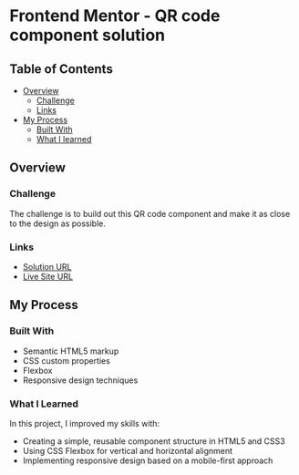# Frontend Mentor - QR code component solution

## Table of Contents

- [Overview](#overview)
  - [Challenge](#challenge)
  - [Links](#links)
- [My Process](#my-process)
  - [Built With](#built-with)
  - [What I learned](#what-i-learned)

## Overview

### Challenge

The challenge is to build out this QR code component and make it as close to the design as possible.


### Links 

- [Solution URL](https://github.com/souleymane-diallo/qr-code-component) 
- [Live Site URL](https://qr-code-component-psi-self.vercel.app/)

## My Process

### Built With

- Semantic HTML5 markup
- CSS custom properties
- Flexbox
- Responsive design techniques

### What I Learned

In this project, I improved my skills with:

- Creating a simple, reusable component structure in HTML5 and CSS3
- Using CSS Flexbox for vertical and horizontal alignment
- Implementing responsive design based on a mobile-first approach